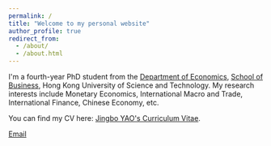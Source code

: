 ```yaml
---
permalink: /
title: "Welcome to my personal website"
author_profile: true
redirect_from: 
  - /about/
  - /about.html
---
```



I'm a fourth-year PhD student from the [Department of Economics](https://econ.hkust.edu.hk/homepage), [School of Business](https://bm.hkust.edu.hk/), Hong Kong University of Science and Technology. My research interests include Monetary Economics, International Macro and Trade, International Finance, Chinese Economy, etc.

You can find my CV here: [Jingbo YAO's Curriculum Vitae](../assets/CV_jingbo.pdf).

[Email](jyaoam@connect.ust.hk)


